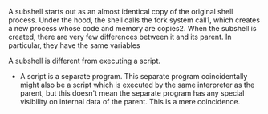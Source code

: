 
A subshell starts out as an almost identical copy of the original shell process. Under the hood, the shell calls the fork system call1, which creates a new process whose code and memory are copies2. When the subshell is created, there are very few differences between it and its parent. In particular, they have the same variables

A subshell is different from executing a script. 
- A script is a separate program. This separate program coincidentally might also be a script which is executed by the same interpreter as the parent, but this doesn't mean the separate program has any special visibility on internal data of the parent. This is a mere coincidence.